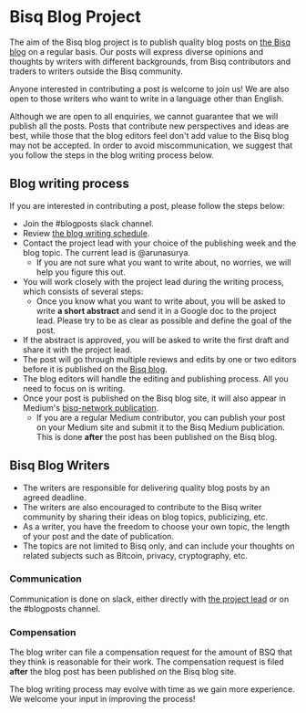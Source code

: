 # Bisq Blog Project

The aim of the Bisq blog project is to publish quality blog posts on [the Bisq blog](https://bisq.network/blog/) on a regular basis. Our posts will express diverse opinions and thoughts by writers with different backgrounds, from Bisq contributors and traders to writers outside the Bisq community. 

Anyone interested in contributing a post is welcome to join us! We are also open to those writers who want to write in a language other than English.

Although we are open to all enquiries, we cannot guarantee that we will publish all the posts. Posts that contribute new perspectives and ideas are best, while those that the blog editors feel don't add value to the Bisq blog may not be accepted. In order to avoid miscommunication, we suggest that you follow the steps in the blog writing process below.

## Blog writing process
If you are interested in contributing a post, please follow the steps below:
- Join the #blogposts slack channel.
- Review [the blog writing schedule](https://docs.google.com/spreadsheets/d/1En6LwJQlzpsY5rOSuiZa2ThoI8rrdlTNoJK1ZlsIi38/edit#gid=0).
- Contact the project lead with your choice of the publishing week and the blog topic. The current lead is @arunasurya.
  - If you are not sure what you want to write about, no worries, we will help you figure this out.
- You will work closely with the project lead during the writing process, which consists of several steps:
  - Once you know what you want to write about, you will be asked to write **a short abstract** and send it in a Google doc to the project lead. Please try to be as clear as possible and define the goal of the post.
- If the abstract is approved, you will be asked to write the first draft and share it with the project lead.
- The post will go through multiple reviews and edits by one or two editors before it is published on the [Bisq blog](https://bisq.network/blog/).
- The blog editors will handle the editing and publishing process. All you need to focus on is writing.
- Once your post is published on the Bisq blog site, it will also appear in Medium's [bisq-network publication](https://medium.com/bisq-network).
  - If you are a regular Medium contributor, you can publish your post on your Medium site and submit it to the Bisq Medium publication. This is done **after** the post has been published on the Bisq blog.
  
## Bisq Blog Writers
- The writers are responsible for delivering quality blog posts by an agreed deadline.
- The writers are also encouraged to contribute to the Bisq writer community by sharing their ideas on blog topics, publicizing, etc.
- As a writer, you have the freedom to choose your own topic, the length of your post and the date of publication.
- The topics are not limited to Bisq only, and can include your thoughts on related subjects such as Bitcoin, privacy, cryptography, etc.

### Communication
Communication is done on slack, either directly with [the project lead](blogprojectlead.md) or on the #blogposts channel.

### Compensation
The blog writer can file a compensation request for the amount of BSQ that they think is reasonable for their work. 
The compensation request is filed **after** the blog post has been published on the Bisq blog site.

The blog writing process may evolve with time as we gain more experience. We welcome your input in improving the process!

